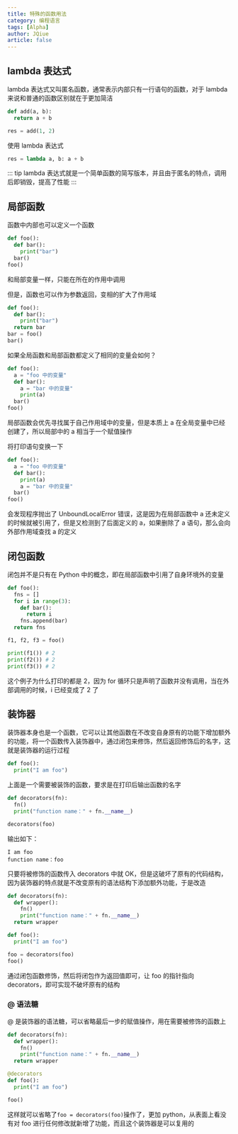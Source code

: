 ```yaml
---
title: 特殊的函数用法
category: 编程语言
tags: [Alpha]
author: JQiue       
article: false
---
```


## lambda 表达式

lambda 表达式又叫匿名函数，通常表示内部只有一行语句的函数，对于 lambda 来说和普通的函数区别就在于更加简洁

```python
def add(a, b):
  return a + b

res = add(1, 2)
```

使用 lambda 表达式

```python
res = lambda a, b: a + b
```

::: tip
lambda 表达式就是一个简单函数的简写版本，并且由于匿名的特点，调用后即销毁，提高了性能
:::

## 局部函数

函数中内部也可以定义一个函数

```python
def foo():
  def bar():
    print("bar")
  bar()
foo()
```

和局部变量一样，只能在所在的作用中调用

但是，函数也可以作为参数返回，变相的扩大了作用域

```python
def foo():
  def bar():
    print("bar")
  return bar
bar = foo()
bar()
```

如果全局函数和局部函数都定义了相同的变量会如何？

```python
def foo():
  a = "foo 中的变量"
  def bar():
    a = "bar 中的变量"
    print(a)
  bar()
foo()
```

局部函数会优先寻找属于自己作用域中的变量，但是本质上 a 在全局变量中已经创建了，所以局部中的 a 相当于一个赋值操作

将打印语句变换一下

```python
def foo():
  a = "foo 中的变量"
  def bar():
    print(a)
    a = "bar 中的变量"
  bar()
foo()
```

会发现程序抛出了 UnboundLocalError 错误，这是因为在局部函数中 a 还未定义的时候就被引用了，但是又检测到了后面定义的 a，如果删除了 a 语句，那么会向外部作用域查找 a 的定义

## 闭包函数

闭包并不是只有在 Python 中的概念，即在局部函数中引用了自身环境外的变量

```python
def foo():
  fns = []
  for i in range(3):
    def bar():
      return i
    fns.append(bar)
  return fns

f1, f2, f3 = foo()

print(f1()) # 2
print(f2()) # 2
print(f3()) # 2
```

这个例子为什么打印的都是 2，因为 for 循环只是声明了函数并没有调用，当在外部调用的时候，i 已经变成了 2 了

## 装饰器

装饰器本身也是一个函数，它可以让其他函数在不改变自身原有的功能下增加额外的功能，将一个函数传入装饰器中，通过闭包来修饰，然后返回修饰后的名字，这就是装饰器的运行过程

```python
def foo():
  print("I am foo")
```

上面是一个需要被装饰的函数，要求是在打印后输出函数的名字

```python
def decorators(fn):
  fn()
  print("function name：" + fn.__name__)

decorators(foo)
```

输出如下：

`I am foo`  
`function name：foo`

只要将被修饰的函数传入 decorators 中就 OK，但是这破坏了原有的代码结构，因为装饰器的特点就是不改变原有的语法结构下添加额外功能，于是改造

```python
def decorators(fn):
  def wrapper():
    fn()
    print("function name：" + fn.__name__)
  return wrapper

def foo():
  print("I am foo")

foo = decorators(foo)
foo()
```

通过闭包函数修饰，然后将闭包作为返回值即可，让 foo 的指针指向 decorators，即可实现不破坏原有的结构

### @ 语法糖

@ 是装饰器的语法糖，可以省略最后一步的赋值操作，用在需要被修饰的函数上

```python
def decorators(fn):
  def wrapper():
    fn()
    print("function name：" + fn.__name__)
  return wrapper

@decorators
def foo():
  print("I am foo")

foo()
```

这样就可以省略了`foo = decorators(foo)`操作了，更加 python，从表面上看没有对 foo 进行任何修改就新增了功能，而且这个装饰器是可以复用的
